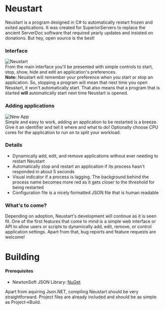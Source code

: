 # Neustart
Neustart is a program designed in C# to automatically restart frozen and exited applications.
It was created for SuperiorServers to replace the ancient ServerDoc software that required yearly updates and insisted on donations. But hey, open source is the best!
### Interface
![Neustart](https://f.stonedpengu.in/index.php/s/N7BmGPFx4PN797G/download)  
From the main interface you'll be presented with simple controls to start, stop, show, hide and edit an application's preferences.  
**Note:** Neustart will remember your preference when you start or stop an application. So, stopping a program will mean that next time you open Neustart, it won't automatically start. That also means that a program that is started **will** automatically start next time Neustart is opened.

### Adding applications
![New App](https://f.stonedpengu.in/index.php/s/11TFSRyFs2ZK6KW/download)  
Simple and easy to work, adding an application to be restarted is a breeze. Give it an identifier and tell it where and what to do! Optionally choose CPU cores for the application to run on to split your workload.

### Details
- Dynamically add, edit, and remove applications without ever needing to restart Neustart
- Automatically stop and restart an application if its process hasn't responded in about 5 seconds
- Visual indicator if a process is lagging. The background behind the process name becomes more red as it gets closer to the threshold for being restarted
- Configuration file is a nicely formatted JSON file that is human readable

### What's to come?
Depending on adoption, Neustart's development will continue as it is seen fit. One of the first features that come to mind is a simple web interface or API to allow users or scripts to dynamically add, edit, remove, or control application settings. Apart from that, bug reports and feature requests are welcome!

# Building
#### Prerequisites
- NewtonSoft JSON Library: [NuGet](https://www.nuget.org/packages/Newtonsoft.Json/)  

Apart from aquiring Json.NET, compiling Neustart should be very straightforward. Project files are already included and should be as simple as Project->Build.
